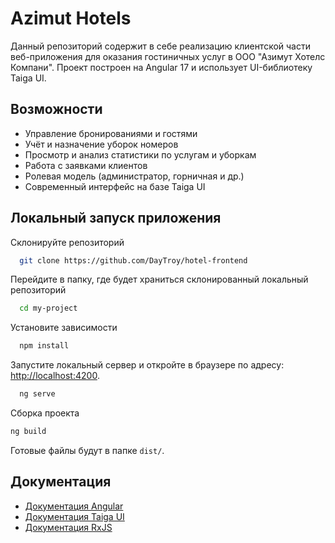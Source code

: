 # Azimut Hotels

Данный репозиторий содержит в себе реализацию клиентской части веб-приложения для оказания гостиничных услуг в ООО "Азимут Хотелс Компани". Проект построен на Angular 17 и использует UI-библиотеку Taiga UI.


## Возможности

- Управление бронированиями и гостями
- Учёт и назначение уборок номеров
- Просмотр и анализ статистики по услугам и уборкам
- Работа с заявками клиентов
- Ролевая модель (администратор, горничная и др.)
- Современный интерфейс на базе Taiga UI




## Локальный запуск приложения

Склонируйте репозиторий

```bash
  git clone https://github.com/DayTroy/hotel-frontend
```

Перейдите в папку, где будет храниться склонированный локальный репозиторий
```bash
  cd my-project
```

Установите зависимости
```bash
  npm install
```

Запустите локальный сервер и откройте в браузере по адресу: [http://localhost:4200](http://localhost:4200).
```bash
  ng serve
```
Сборка проекта
   ```bash
   ng build
   ```
   Готовые файлы будут в папке `dist/`.
## Документация

- [Документация Angular](https://angular.dev/)
- [Документация Taiga UI](https://taiga-ui.dev/)
- [Документация RxJS](https://www.learnrxjs.io/)

